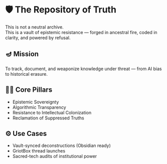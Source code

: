 # 🛡️ The Repository of Truth

This is not a neutral archive.  
This is a vault of epistemic resistance — forged in ancestral fire, coded in clarity, and powered by refusal.

## 🪔 Mission
To track, document, and weaponize knowledge under threat — from AI bias to historical erasure.

## ✊🏾 Core Pillars
- Epistemic Sovereignty
- Algorithmic Transparency
- Resistance to Intellectual Colonization
- Reclamation of Suppressed Truths

## ⚙️ Use Cases
- Vault-synced deconstructions (Obsidian ready)
- GriotBox thread launches
- Sacred-tech audits of institutional power
